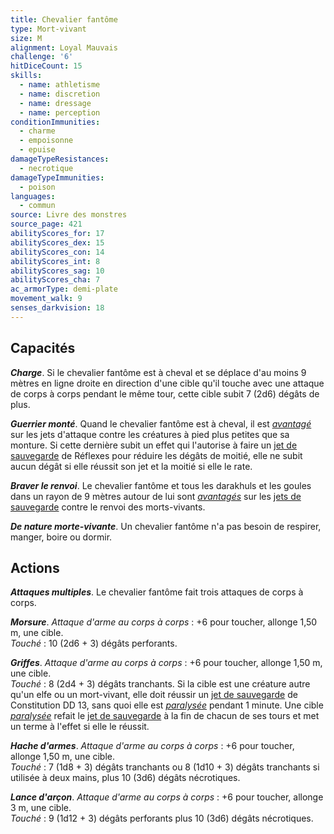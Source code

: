 ```yaml
---
title: Chevalier fantôme
type: Mort-vivant
size: M
alignment: Loyal Mauvais
challenge: '6'
hitDiceCount: 15
skills:
  - name: athletisme
  - name: discretion
  - name: dressage
  - name: perception
conditionImmunities:
  - charme
  - empoisonne
  - epuise
damageTypeResistances:
  - necrotique
damageTypeImmunities:
  - poison
languages:
  - commun
source: Livre des monstres
source_page: 421
abilityScores_for: 17
abilityScores_dex: 15
abilityScores_con: 14
abilityScores_int: 8
abilityScores_sag: 10
abilityScores_cha: 7
ac_armorType: demi-plate
movement_walk: 9
senses_darkvision: 18
---
```

## Capacités
_**Charge**_. Si le chevalier fantôme est à cheval et se déplace d'au moins 9 mètres en ligne droite en direction d'une cible qu'il touche avec une attaque de corps à corps pendant le même tour, cette cible subit 7 (2d6) dégâts de plus.

_**Guerrier monté**_. Quand le chevalier fantôme est à cheval, il est [_avantagé_](/utiliser-les-caracteristiques/#avantage-et-desavantage) sur les jets d'attaque contre les créatures à pied plus petites que sa monture. Si cette dernière subit un effet qui l'autorise à faire un [jet de sauvegarde](/utiliser-les-caracteristiques/#jets-de-sauvegarde) de Réflexes pour réduire les dégâts de moitié, elle ne subit aucun dégât si elle réussit son jet et la moitié si elle le rate.

_**Braver le renvoi**_. Le chevalier fantôme et tous les darakhuls et les goules dans un rayon de 9 mètres autour de lui sont [_avantagés_](/utiliser-les-caracteristiques/#avantage-et-desavantage) sur les [jets de sauvegarde](/utiliser-les-caracteristiques/#jets-de-sauvegarde) contre le renvoi des morts-vivants.

_**De nature morte-vivante**_. Un chevalier fantôme n'a pas besoin de respirer, manger, boire ou dormir.

## Actions
_**Attaques multiples**_. Le chevalier fantôme fait trois attaques de corps à corps.

_**Morsure**_. _Attaque d'arme au corps à corps_ : +6 pour toucher, allonge 1,50 m, une cible.  
_Touché_ : 10 (2d6 + 3) dégâts perforants.

_**Griffes**_. _Attaque d'arme au corps à corps_ : +6 pour toucher, allonge 1,50 m, une cible.  
_Touché_ : 8 (2d4 + 3) dégâts tranchants. Si la cible est une créature autre qu'un elfe ou un mort-vivant, elle doit réussir un [jet de sauvegarde](/utiliser-les-caracteristiques/#jets-de-sauvegarde) de Constitution DD 13, sans quoi elle est [_paralysée_](/gerer-la-sante-du-personnage/#paralyse) pendant 1 minute. Une cible [_paralysée_](/gerer-la-sante-du-personnage/#paralyse) refait le [jet de sauvegarde](/utiliser-les-caracteristiques/#jets-de-sauvegarde) à la fin de chacun de ses tours et met un terme à l'effet si elle le réussit.

_**Hache d'armes**_. _Attaque d'arme au corps à corps_ : +6 pour toucher, allonge 1,50 m, une cible.  
_Touché_ : 7 (1d8 + 3) dégâts tranchants ou 8 (1d10 + 3) dégâts tranchants si utilisée à deux mains, plus 10 (3d6) dégâts nécrotiques.

_**Lance d'arçon**_. _Attaque d'arme au corps à corps_ : +6 pour toucher, allonge 3 m, une cible.  
_Touché_ : 9 (1d12 + 3) dégâts perforants plus 10 (3d6) dégâts nécrotiques.

